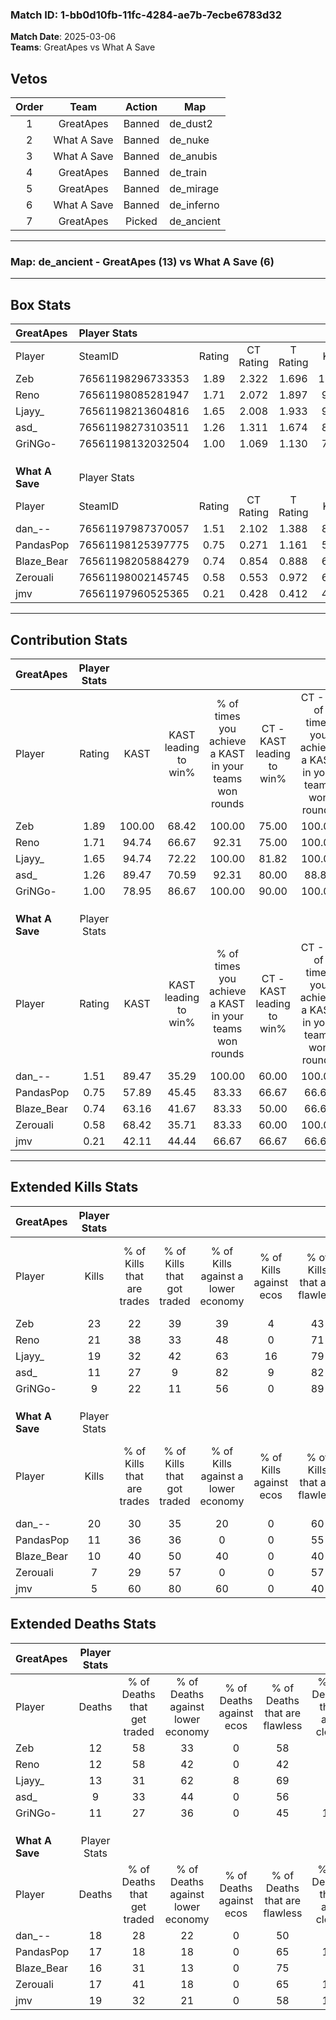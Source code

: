 ### Match ID: 1-bb0d10fb-11fc-4284-ae7b-7ecbe6783d32  
**Match Date**: 2025-03-06  
**Teams**: GreatApes vs What A Save  

## Vetos  

| Order | Team | Action | Map |
| :---: | :--: | :----: | --- |
| 1 | GreatApes | Banned | de_dust2 |
| 2 | What A Save | Banned | de_nuke |
| 3 | What A Save | Banned | de_anubis |
| 4 | GreatApes | Banned | de_train |
| 5 | GreatApes | Banned | de_mirage |
| 6 | What A Save | Banned | de_inferno |
| 7 | GreatApes | Picked | de_ancient |

---  

### **Map**: de_ancient - GreatApes (13) vs What A Save (6)  
---  

## Box Stats  

| **GreatApes**   | Player Stats      |        |           |          |        |       |       |         |        |      |     |
| :- | :- | :-: | :-: | :-: | :-: | :-: | :-: | :-: | :-: | :-: | :-: |
| Player          | SteamID           | Rating | CT Rating | T Rating |  KAST  |  ADR  | Kills | Assists | Deaths | K/D  | HS% |
| Zeb             | 76561198296733353 |  1.89  |   2.322   |  1.696   | 100.00 | 111.1 |  23   |    7    |   12   | 1.92 | 34  |
| Reno            | 76561198085281947 |  1.71  |   2.072   |  1.897   | 94.74  | 101.1 |  21   |    3    |   12   | 1.75 | 80  |
| Ljayy_          | 76561198213604816 |  1.65  |   2.008   |  1.933   | 94.74  | 114.6 |  19   |    6    |   13   | 1.46 | 42  |
| asd_            | 76561198273103511 |  1.26  |   1.311   |  1.674   | 89.47  | 80.0  |  11   |    8    |   9    | 1.22 | 81  |
| GriNGo-         | 76561198132032504 |  1.00  |   1.069   |  1.130   | 78.95  | 66.3  |   9   |    9    |   11   | 0.82 | 44  |
|                 |                   |        |           |          |        |       |       |         |        |      |     |
|                 |                   |        |           |          |        |       |       |         |        |      |     |
|                 |                   |        |           |          |        |       |       |         |        |      |     |
| **What A Save** | Player Stats      |        |           |          |        |       |       |         |        |      |     |
| Player          | SteamID           | Rating | CT Rating | T Rating |  KAST  |  ADR  | Kills | Assists | Deaths | K/D  | HS% |
| dan_--          | 76561197987370057 |  1.51  |   2.102   |  1.388   | 89.47  | 111.3 |  20   |    6    |   18   | 1.11 | 65  |
| PandasPop       | 76561198125397775 |  0.75  |   0.271   |  1.161   | 57.89  | 70.4  |  11   |    3    |   17   | 0.65 | 54  |
| Blaze_Bear      | 76561198205884279 |  0.74  |   0.854   |  0.888   | 63.16  | 58.1  |  10   |    4    |   16   | 0.63 | 30  |
| Zerouali        | 76561198002145745 |  0.58  |   0.553   |  0.972   | 68.42  | 49.7  |   7   |    4    |   17   | 0.41 | 57  |
| jmv             | 76561197960525365 |  0.21  |   0.428   |  0.412   | 42.11  | 41.3  |   5   |    3    |   19   | 0.26 | 100 |
---  

## Contribution Stats  

| **GreatApes**   | Player Stats |        |                      |                                                        |                           |                                                             |                          |                                                            |
| :- | :-: | :-: | :-: | :-: | :-: | :-: | :-: | :-: |
| Player          |    Rating    |  KAST  | KAST leading to win% | % of times you achieve a KAST in your teams won rounds | CT - KAST leading to win% | CT - % of times you achieve a KAST in your teams won rounds | T - KAST leading to win% | T - % of times you achieve a KAST in your teams won rounds |
| Zeb             |     1.89     | 100.00 |        68.42         |                         100.00                         |           75.00           |                           100.00                            |          57.14           |                           100.00                           |
| Reno            |     1.71     | 94.74  |        66.67         |                         92.31                          |           75.00           |                           100.00                            |          50.00           |                           75.00                            |
| Ljayy_          |     1.65     | 94.74  |        72.22         |                         100.00                         |           81.82           |                           100.00                            |          57.14           |                           100.00                           |
| asd_            |     1.26     | 89.47  |        70.59         |                         92.31                          |           80.00           |                            88.89                            |          57.14           |                           100.00                           |
| GriNGo-         |     1.00     | 78.95  |        86.67         |                         100.00                         |           90.00           |                           100.00                            |          80.00           |                           100.00                           |
|                 |              |        |                      |                                                        |                           |                                                             |                          |                                                            |
|                 |              |        |                      |                                                        |                           |                                                             |                          |                                                            |
|                 |              |        |                      |                                                        |                           |                                                             |                          |                                                            |
| **What A Save** | Player Stats |        |                      |                                                        |                           |                                                             |                          |                                                            |
| Player          |    Rating    |  KAST  | KAST leading to win% | % of times you achieve a KAST in your teams won rounds | CT - KAST leading to win% | CT - % of times you achieve a KAST in your teams won rounds | T - KAST leading to win% | T - % of times you achieve a KAST in your teams won rounds |
| dan_--          |     1.51     | 89.47  |        35.29         |                         100.00                         |           60.00           |                           100.00                            |          25.00           |                           100.00                           |
| PandasPop       |     0.75     | 57.89  |        45.45         |                         83.33                          |           66.67           |                            66.67                            |          37.50           |                           100.00                           |
| Blaze_Bear      |     0.74     | 63.16  |        41.67         |                         83.33                          |           50.00           |                            66.67                            |          37.50           |                           100.00                           |
| Zerouali        |     0.58     | 68.42  |        35.71         |                         83.33                          |           60.00           |                           100.00                            |          22.22           |                           66.67                            |
| jmv             |     0.21     | 42.11  |        44.44         |                         66.67                          |           66.67           |                            66.67                            |          33.33           |                           66.67                            |
---  

## Extended Kills Stats  

| **GreatApes**   | Player Stats |                            |                            |                                    |                         |                              |                                 |                                       |                    |           |
| :- | :-: | :-: | :-: | :-: | :-: | :-: | :-: | :-: | :-: | :-: |
| Player          |    Kills     | % of Kills that are trades | % of Kills that got traded | % of Kills against a lower economy | % of Kills against ecos | % of Kills that are flawless | % of Kills that are close duels | % of Kills that are assisted by flash | Pistol Round Kills | AWP Kills |
| Zeb             |      23      |             22             |             39             |                 39                 |            4            |              43              |               13                |                   4                   |         1          |     0     |
| Reno            |      21      |             38             |             33             |                 48                 |            0            |              71              |                5                |                   5                   |         4          |     0     |
| Ljayy_          |      19      |             32             |             42             |                 63                 |           16            |              79              |                5                |                   0                   |         2          |     1     |
| asd_            |      11      |             27             |             9              |                 82                 |            9            |              82              |                9                |                   0                   |         1          |     0     |
| GriNGo-         |      9       |             22             |             11             |                 56                 |            0            |              89              |               11                |                  11                   |         1          |     0     |
|                 |              |                            |                            |                                    |                         |                              |                                 |                                       |                    |           |
|                 |              |                            |                            |                                    |                         |                              |                                 |                                       |                    |           |
|                 |              |                            |                            |                                    |                         |                              |                                 |                                       |                    |           |
| **What A Save** | Player Stats |                            |                            |                                    |                         |                              |                                 |                                       |                    |           |
| Player          |    Kills     | % of Kills that are trades | % of Kills that got traded | % of Kills against a lower economy | % of Kills against ecos | % of Kills that are flawless | % of Kills that are close duels | % of Kills that are assisted by flash | Pistol Round Kills | AWP Kills |
| dan_--          |      20      |             30             |             35             |                 20                 |            0            |              60              |                5                |                  10                   |         4          |     0     |
| PandasPop       |      11      |             36             |             36             |                 0                  |            0            |              55              |                0                |                   0                   |         0          |     5     |
| Blaze_Bear      |      10      |             40             |             50             |                 40                 |            0            |              40              |               10                |                   0                   |         2          |     0     |
| Zerouali        |      7       |             29             |             57             |                 0                  |            0            |              57              |               14                |                   0                   |         0          |     0     |
| jmv             |      5       |             60             |             80             |                 60                 |            0            |              40              |               20                |                   0                   |         0          |     0     |
## Extended Deaths Stats  

| **GreatApes**   | Player Stats |                             |                                   |                          |                               |                            |                           |               |
| :- | :-: | :-: | :-: | :-: | :-: | :-: | :-: | :-: |
| Player          |    Deaths    | % of Deaths that get traded | % of Deaths against lower economy | % of Deaths against ecos | % of Deaths that are flawless | % of Deaths that are close | % of Deaths while blinded | Deaths to AWP |
| Zeb             |      12      |             58              |                33                 |            0             |              58               |             8              |             8             |       1       |
| Reno            |      12      |             58              |                42                 |            0             |              42               |             0              |             0             |       1       |
| Ljayy_          |      13      |             31              |                62                 |            8             |              69               |             8              |             8             |       2       |
| asd_            |      9       |             33              |                44                 |            0             |              56               |             0              |             0             |       1       |
| GriNGo-         |      11      |             27              |                36                 |            0             |              45               |             18             |             0             |       0       |
|                 |              |                             |                                   |                          |                               |                            |                           |               |
|                 |              |                             |                                   |                          |                               |                            |                           |               |
|                 |              |                             |                                   |                          |                               |                            |                           |               |
| **What A Save** | Player Stats |                             |                                   |                          |                               |                            |                           |               |
| Player          |    Deaths    | % of Deaths that get traded | % of Deaths against lower economy | % of Deaths against ecos | % of Deaths that are flawless | % of Deaths that are close | % of Deaths while blinded | Deaths to AWP |
| dan_--          |      18      |             28              |                22                 |            0             |              50               |             0              |             6             |       0       |
| PandasPop       |      17      |             18              |                18                 |            0             |              65               |             18             |             0             |       1       |
| Blaze_Bear      |      16      |             31              |                13                 |            0             |              75               |             0              |             6             |       0       |
| Zerouali        |      17      |             41              |                18                 |            0             |              65               |             12             |             0             |       0       |
| jmv             |      19      |             32              |                21                 |            0             |              58               |             11             |             5             |       0       |

